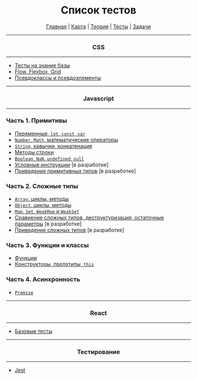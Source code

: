 <div align="center">

# Список тестов

[Главная](https://github.com/dollaween/junior-roadmap/)
|
[Карта](/roadmap/README.md)
|
[Теория](/theory/README.md)
|
[Тесты](/tests/README.md)
|
[Задачи](/tasks/README.md)

</div>

---

<div align="center">

### CSS

</div>

---

* [Тесты на знание базы](./css/beginner.md)
* [Flow, Flexbox, Grid](./css/flow.md)
* [Псевдоклассы и псевдоэлементы](./css/pseudo.md)

---

<div align="center">

### Javascript

</div>

---

### Часть 1. Примитивы
* [Переменные, `let`, `const`, `var`](./variables.md)
* [`Number`, `Math`, математические операторы](./numbers.md)
* [`String`, кавычки, конкатенация](./string.md)
* [Методы строки](./string-methods.md)
* [`Boolean`, `NaN`, `undefined`, `null`](./boolean-nan-undefined-null.md)
* [Условные инструкции](./condition.md) [в разработке]
* [Приведение примитивных типов](./primitive-type-coercion.md) [в разработке]

### Часть 2. Сложные типы
* [`Array`, циклы, методы](./array.md)
* [`Object`, циклы, методы](./object.md)
* [`Map`, `Set`, `WeakMap` и `WeakSet`](./map.md)
* [Сравнение сложных типов, деструктуризация, остаточные параметры](./type-comparison.md) [в разработке]
* [Приведение сложных типов](./object-type-coercion.md) [в разработке]

### Часть 3. Функции и классы
* [Функции](./function.md)
* [Конструкторы, прототипы, `this`](./constructor.md)

### Часть 4. Асинхронность
* [`Promise`](./promise.md)


---

<div align="center">

### React

</div>

---

* [Базовые тесты](./react/init.md)

---

<div align="center">

### Тестирование

</div>

---

* [Jest](./test/jest.md)
